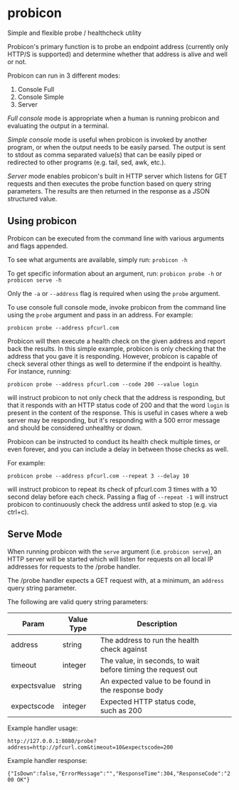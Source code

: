# probicon
Simple and flexible probe / healthcheck utility

Probicon's primary function is to probe an endpoint address (currently only HTTP/S is supported) and determine whether that address is alive and well or not.

Probicon can run in 3 different modes:
1. Console Full
2. Console Simple
3. Server

*Full console* mode is appropriate when a human is running probicon and evaluating the output in a terminal. 

*Simple console* mode is useful when probicon is invoked by another program, or when the output needs to be easily parsed. The output is sent to stdout as comma
separated value(s) that can be easily piped or redirected to other programs (e.g. tail, sed, awk, etc.).

*Server* mode enables probicon's built in HTTP server which listens for GET requests and then executes the probe function based on query string parameters. 
The results are then returned in the response as a JSON structured value.

## Using probicon

Probicon can be executed from the command line with various arguments and flags appended.

To see what arguments are available, simply run:
`probicon -h`

To get specific information about an argument, run:
`probicon probe -h` or `probicon serve -h`

Only the `-a` or `--address` flag is required when using the `probe` argument.

To use console full console mode, invoke probicon from the command line using the `probe` argument and pass in an address. For example:

`probicon probe --address pfcurl.com`

Probicon will then execute a health check on the given address and report back the results. In this simple example, probicon is only checking that the address
that you gave it is responding. However, probicon is capable of check several other things as well to determine if the endpoint is healthy. For instance, running:

`probicon probe --address pfcurl.com --code 200 --value login`

will instruct probicon to not only check that the address is responding, but that it responds with an HTTP status code of 200 and that the word `login` is present
in the content of the response. This is useful in cases where a web server may be responding, but it's responding with a 500 error message and should be considered
unhealthy or down.

Probicon can be instructed to conduct its health check multiple times, or even forever, and you can include a delay in between those checks as well.

For example:

`probicon probe --address pfcurl.com --repeat 3 --delay 10`

will instruct probicon to repeat its check of pfcurl.com 3 times with a 10 second delay before each check. Passing a flag of `--repeat -1` will instruct 
probicon to continuously check the address until asked to stop (e.g. via ctrl+c).

## Serve Mode

When running probicon with the `serve` argument (i.e. `probicon serve`), an HTTP server will be started which will listen for requests on all local IP addresses
for requests to the /probe handler.

The /probe handler expects a GET request with, at a minimum, an `address` query string parameter.

The following are valid query string parameters:

| Param        	| Value Type 	| Description                                                  	|   	|   	|
|--------------	|------------	|--------------------------------------------------------------	|---	|---	|
| address      	| string     	| The address to run the health check against                  	|   	|   	|
| timeout      	| integer    	| The value, in seconds, to wait before timing the request out 	|   	|   	|
| expectsvalue 	| string     	| An expected value to be found in the response body           	|   	|   	|
| expectscode  	| integer    	| Expected HTTP status code, such as 200                       	|   	|   	|

Example handler usage:

`http://127.0.0.1:8080/probe?address=http://pfcurl.com&timeout=10&expectscode=200`

Example handler response:

`{"IsDown":false,"ErrorMessage":"","ResponseTime":304,"ResponseCode":"200 OK"}`
